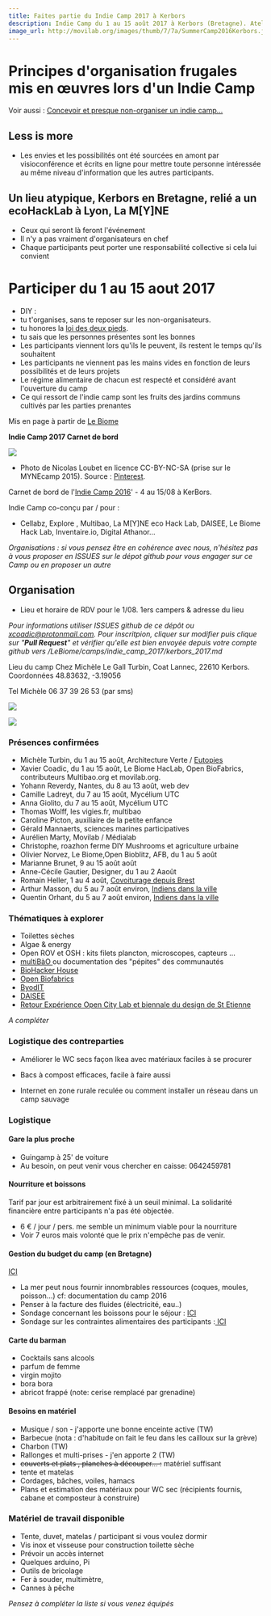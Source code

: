 ```yaml
---
title: Faites partie du Indie Camp 2017 à Kerbors
description: Indie Camp du 1 au 15 août 2017 à Kerbors (Bretagne). Ateliers, jeux, conférences, organisation, Learning by Doing. Organisations et Retours d'expériences et de pratiques qui ont eu lieu de différents Indie Camps. Makers, Hackers, Ingenious People, Ecologists, Philosophers
image_url: http://movilab.org/images/thumb/7/7a/SummerCamp2016Kerbors.jpeg/180px-SummerCamp2016Kerbors.jpeg
---
```



# Principes d'organisation frugales mis en œuvres lors d'un Indie Camp

Voir aussi : [Concevoir et presque non-organiser un indie camp…](https://medium.com/we-are-biomers/concevoir-et-presque-non-organiser-un-summer-camp-79ae19947e08#.v3eo4hfqf)

## Less is more

* Les envies et les possibilités ont été sourcées en amont par visioconférence et écrits en ligne pour mettre toute personne intéressée au même niveau d'information que les autres participants.

## Un lieu atypique, Kerbors en Bretagne, relié a un ecoHackLab à Lyon, La M[Y]NE

* Ceux qui seront là feront l'événement
* Il n'y a pas vraiment d'organisateurs en chef
* Chaque participants peut porter une responsabilité collective si cela lui convient

# Participer du 1 au 15 aout 2017

* DIY :
 * tu t'organises, sans te reposer sur les non-organisateurs.
 * tu honores la [loi des deux pieds](https://fr.wikipedia.org/wiki/M%C3%A9thodologie_Forum_Ouvert#M.C3.A9thode).
 * tu sais que les personnes présentes sont les bonnes
* Les participants viennent lors qu'ils le peuvent, ils restent le temps qu'ils souhaitent
* Les participants ne viennent pas les mains vides en fonction de leurs possibilités et de leurs projets
* Le régime alimentaire de chacun est respecté et considéré avant l'ouverture du camp
* Ce qui ressort de l'indie camp sont les fruits des jardins communs cultivés par les parties prenantes

Mis en page à partir de [Le Biome](https://github.com/LeBiome/summer_camp_2016/blob/master/README.md)


**Indie Camp 2017 Carnet de bord**

![](https://hackpad-attachments.s3.amazonaws.com/hackpad.com_LxNyipOhh0I_p.62368_1457084494142_8a87609548897e9286d4001e884bc950.jpg)

*   Photo de Nicolas Loubet en licence CC-BY-NC-SA (prise sur le MYNEcamp 2015). Source : [Pinterest](https://fr.pinterest.com/pin/188729040611270601/). 

Carnet de bord de  l'[Indie Camp 2016](https://github.com/LeBiome/summer_camp_2016/blob/master/README.md)' - 4 au 15/08 à KerBors. 


Indie Camp co-conçu par / pour :

* Cellabz, Explore , Multibao, La M[Y]NE eco Hack Lab, DAISEE, Le Biome Hack Lab, Inventaire.io, Digital Athanor...

_Organisations : si vous pensez être en cohérence avec nous, n'hésitez pas à vous proposer en ISSUES sur le dépot github pour vous engager sur ce Camp ou en proposer un autre_


## Organisation

*   Lieu et horaire de RDV pour le 1/08. 1ers campers & adresse du lieu

_Pour informations utiliser ISSUES github de ce dépôt ou xcoadic@protonmail.com. Pour inscritpion, cliquer sur modifier puis clique sur "**Pull Request**" et vérifier qu'elle est bien envoyée depuis votre compte github vers /LeBiome/camps/indie_camp_2017/kerbors_2017.md_

Lieu du camp Chez Michèle Le Gall Turbin, Coat Lannec, 22610 Kerbors. Coordonnées 48.83632, -3.19056 

Tel Michèle 06 37 39 26 53 (par sms)

![](https://framapic.org/eJ0YQylc1UrU/6EnpCkORkVgv)

![](https://framapic.org/vGptG2DMS7xv/3o6YnXFm8Blz)

### Présences confirmées

* Michèle Turbin, du 1 au 15 août, Architecture Verte / [Eutopies](http://eutopies.org/)
* Xavier Coadic, du 1 au 15 août, Le Biome HacLab, Open BioFabrics, contributeurs Multibao.org et movilab.org.
* Yohann Reverdy, Nantes, du 8 au 13 août, web dev 
* Camille Ladreyt, du 7 au 15 août, Mycélium UTC
* Anna Giolito, du 7 au 15 août, Mycélium UTC
* Thomas Wolff, les vigies.fr, multibao
* Caroline Picton, auxiliaire de la petite enfance
* Gérald Mannaerts, sciences marines participatives
* Aurélien Marty, Movilab / Médialab
* Christophe, roazhon ferme DIY Mushrooms et agriculture urbaine
* Olivier Norvez, Le Biome,Open Bioblitz, AFB, du 1 au 5 août
* Marianne Brunet, 9 au 15 août août
* Anne-Cécile Gautier, Designer, du 1 au 2 Aaoût
* Romain Heller, 1 au 4 août, [Covoiturage depuis Brest](https://github.com/LeBiome/camps/issues/20)
* Arthur Masson, du 5 au 7 août environ, [Indiens dans la ville](http://idlv.co)
* Quentin Orhant, du 5 au 7 août environ, [Indiens dans la ville](http://idlv.co)

### Thématiques à explorer

*   Toilettes sèches
*   Algae & energy
*   Open ROV et OSH : kits filets plancton, microscopes, capteurs ...
*   [multiBàO ](http://www.multibao.org/) ou documentation des "pépites" des communautés
*   [BioHacker House](https://github.com/LeBiome/biohacker_house_project/blob/master/README.md)
*   [Open Biofabrics](https://github.com/OpenBioFabrics/scoby) 
*   [ByodIT](https://lebiome.github.io/#LeBiome/winogradsky_project)
*   [DAISEE](http://daisee.org/)
*   [Retour Expérience Open City Lab et biennale du design de St Etienne](http://movilab.org/index.php?title=Portail:Dm1TL/triptyque)

_A compléter_

### Logistique des contreparties

* Améliorer le WC secs façon Ikea avec matériaux faciles à se procurer

* Bacs à compost efficaces, facile à faire aussi

* Internet en zone rurale reculée ou comment installer un réseau dans un camp sauvage


### Logistique

#### Gare la plus proche

*   Guingamp à 25' de voiture
*   Au besoin, on peut venir vous chercher en caisse: 0642459781

#### Nourriture et boissons

Tarif par jour est arbitrairement fixé à un seuil minimal. La solidarité financière entre participants n'a pas été objectée.

*   6 € / jour / pers. me semble un minimum viable pour la nourriture
*   Voir 7 euros mais volonté que le prix n'empêche pas de venir.

#### Gestion du budget du camp (en Bretagne)

[ICI](https://docs.google.com/spreadsheets/d/1nMY2ziEzQi8kptmyg3vIZqzTSqnBMsnr5FJXuPn1KL4/edit?usp=sharing) 
* La mer peut nous fournir innombrables ressources (coques, moules, poisson...) cf: documentation du camp 2016
* Penser à la facture des fluides (électricité, eau..)
* Sondage concernant les boissons pour le séjour : [ICI](https://docs.google.com/forms/d/1ajXK5g2ZABNEu5uS4aebo-UGyRUy_0Oi5uiWVw2A4iE/viewform) 
* Sondage sur les contraintes alimentaires des participants :[ ICI](https://docs.google.com/forms/d/1LAzx6Xq3bG9rp_NRn4Q-PXiht_xRT6vI1nYQ5WvNVek/viewform) 

#### Carte du barman

*   Cocktails sans alcools
 *   parfum de femme
 *   virgin mojito
 *   bora bora
 *   abricot frappé (note: cerise remplacé par grenadine)
#### Besoins en matériel

*   Musique / son - j'apporte une bonne enceinte active (TW) 
*   Barbecue (nota : d'habitude on fait le feu dans les cailloux sur la grève)
*   Charbon (TW)
*   Rallonges et multi-prises - j'en apporte 2 (TW)
*   <s>couverts et plats , planches à découper... :</s> matériel suffisant 
*   tente et matelas
*   Cordages, bâches, voiles, hamacs
*   Plans et estimation des matériaux pour WC sec (récipients fournis, cabane et composteur à construire)

### Matériel de travail disponible

*   Tente, duvet, matelas / participant si vous voulez dormir 
*   Vis inox et visseuse pour construction toilette sèche
*   Prévoir un accès internet
*   Quelques arduino, Pi
*   Outils de bricolage 
*   Fer à souder, multimètre, 
*   Cannes à pêche

_Pensez à compléter la liste si vous venez équipés_

